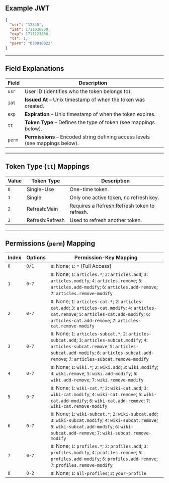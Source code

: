 ## Example JWT
```json
{
  "usr": "12345",
  "iat": 1711036800,
  "exp": 1711123200,
  "tt": 1,
  "perm": "030010022"
}
```

---

## Field Explanations

| Field  | Description |
|--------|------------|
| `usr`  | User ID (identifies who the token belongs to). |
| `iat`  | **Issued At** – Unix timestamp of when the token was created. |
| `exp`  | **Expiration** – Unix timestamp of when the token expires. |
| `tt`   | **Token Type** – Defines the type of token (see mappings below). |
| `perm` | **Permissions** – Encoded string defining access levels (see mappings below). |

---

## Token Type (`tt`) Mappings

| Value | Token Type         | Description |
|--------|--------------------|-------------|
| `0`  | Single-Use         | One-time token. |
| `1`  | Single             | Only one active token, no refresh key. |
| `2`  | Refresh:Main       | Requires a Refresh:Refresh token to refresh. |
| `3`  | Refresh:Refresh    | Used to refresh another token. |

---

## Permissions (`perm`) Mapping

| Index | Options   | Permission-Key Mapping |
|--------|-----------|------------------------|
| `0` | `0/1`       | `0`: None; `1`: `*` (Full Access) |
| `1` | `0-7`       | `0`: None; `1`: `articles.*`; `2`: `articles.add`; `3`: `articles.modify`; `4`: `articles.remove`; `5`: `articles.add-modify`; `6`: `articles.add-remove`; `7`: `articles.remove-modify` |
| `2` | `0-7`       | `0`: None; `1`: `articles-cat.*`; `2`: `articles-cat.add`; `3`: `articles-cat.modify`; `4`: `articles-cat.remove`; `5`: `articles-cat.add-modify`; `6`: `articles-cat.add-remove`; `7`: `articles-cat.remove-modify` |
| `3` | `0-7`       | `0`: None; `1`: `articles-subcat.*`; `2`: `articles-subcat.add`; `3`: `articles-subcat.modify`; `4`: `articles-subcat.remove`; `5`: `articles-subcat.add-modify`; `6`: `articles-subcat.add-remove`; `7`: `articles-subcat.remove-modify` |
| `4` | `0-7`       | `0`: None; `1`: `wiki.*`; `2`: `wiki.add`; `3`: `wiki.modify`; `4`: `wiki.remove`; `5`: `wiki.add-modify`; `6`: `wiki.add-remove`; `7`: `wiki.remove-modify` |
| `5` | `0-7`       | `0`: None; `1`: `wiki-cat.*`; `2`: `wiki-cat.add`; `3`: `wiki-cat.modify`; `4`: `wiki-cat.remove`; `5`: `wiki-cat.add-modify`; `6`: `wiki-cat.add-remove`; `7`: `wiki-cat.remove-modify` |
| `6` | `0-7`       | `0`: None; `1`: `wiki-subcat.*`; `2`: `wiki-subcat.add`; `3`: `wiki-subcat.modify`; `4`: `wiki-subcat.remove`; `5`: `wiki-subcat.add-modify`; `6`: `wiki-subcat.add-remove`; `7`: `wiki-subcat.remove-modify` |
| `7` | `0-7`       | `0`: None; `1`: `profiles.*`; `2`: `profiles.add`; `3`: `profiles.modify`; `4`: `profiles.remove`; `5`: `profiles.add-modify`; `6`: `profiles.add-remove`; `7`: `profiles.remove-modify` |
| `8` | `0-2`       | `0`: None; `1`: `all-profiles`; `2`: `your-profile` |
